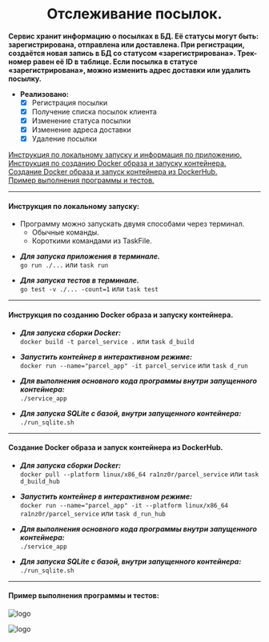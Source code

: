 <div align="center"> <h1 align="center"> Отслеживание посылок. </h1> </div>

__Сервис хранит информацию о посылках в БД. Её статусы могут быть: зарегистрирована, отправлена или доставлена. При регистрации, создаётся новая запись в БД со статусом «зарегистрирована». Трек-номер равен её ID в таблице. Если посылка в статусе «зарегистрирована», можно изменить адрес доставки или удалить посылку.__

- __Реализовано:__
    - [x] Регистрация посылки
    - [x] Получение списка посылок клиента 
    - [x] Изменение статуса посылки
    - [x] Изменение адреса доставки
    - [x] Удаление посылки

[Инструкция по локальному запуску и информация по приложению.](#local)\
[Инструкция по созданию Docker образа и запуску контейнера.](#docker)\
[Cоздание Docker образа и запуск контейнера из DockerHub.](#dockerhub)\
[Пример выполнения программы и тестов.](#example)

<a name="local"></a>
***
#### Инструкция по локальному запуску:

- Программу можно запускать двумя способами через терминал.
    - Обычные команды. 
    - Короткими командами из TaskFile.
</div>

- ___Для запуска приложения в терминале.___\
```go run ./...``` или ```task run```
</div>

- ___Для запуска тестов в терминале.___\
```go test -v ./... -count=1``` или ```task test```

<a name="docker"></a>
***
#### Инструкция по созданию Docker образа и запуску контейнера.

- ___Для запуска сборки Docker:___\
```docker build -t parcel_service .``` или ```task d_build```
</div>

- ___Запустить контейнер в интерактивном режиме:___\
```docker run --name="parcel_app" -it parcel_service``` или ```task d_run```
</div>

- ___Для выполнения основного кода программы внутри запущенного контейнера:___\
```./service_app```
</div>

- ___Для запуска SQLite с базой, внутри запущенного контейнера:___\
```./run_sqlite.sh```

<a name="dockerhub"></a>
***
#### Cоздание Docker образа и запуск контейнера из DockerHub.

- ___Для запуска сборки Docker:___\
```docker pull --platform linux/x86_64 ra1nz0r/parcel_service``` или ```task d_build_hub```
</div>

- ___Запустить контейнер в интерактивном режиме:___\
```docker run --name="parcel_app" -it --platform linux/x86_64 ra1nz0r/parcel_service``` или ```task d_run_hub```
</div>

- ___Для выполнения основного кода программы внутри запущенного контейнера:___\
```./service_app```
</div>

- ___Для запуска SQLite с базой, внутри запущенного контейнера:___\
```./run_sqlite.sh```



<a name="example"></a>
***
#### Пример выполнения программы и тестов:

![logo](/web/example.jpg)

![logo](/web/example1.jpg)